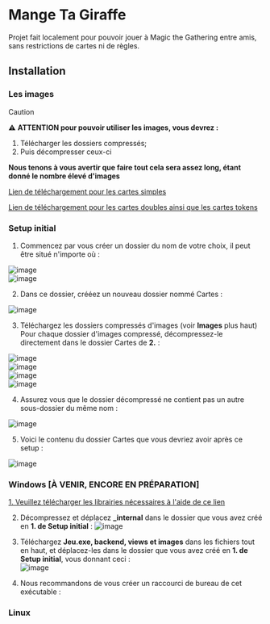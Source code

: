 # Mange Ta Giraffe

Projet fait localement pour pouvoir jouer à Magic the Gathering entre amis, sans restrictions de cartes ni de règles.

## Installation

### Les images
> [!caution]
> :warning: **ATTENTION pour pouvoir utiliser les images, vous devrez :**
> 1. Télécharger les dossiers compressés;
> 2. Puis décompresser ceux-ci
> 
> **Nous tenons à vous avertir que faire tout cela sera assez long, étant donné le nombre élevé d'images**

[Lien de téléchargement pour les cartes simples](https://send.tresorit.com/a#FitmIVlsXBsb8JQEZQz4CA)  

[Lien de téléchargement pour les cartes doubles ainsi que les cartes tokens](https://send.tresorit.com/a#-NnRnh4QGKREkdN78lYHIQ)

### Setup initial
1. Commencez par vous créer un dossier du nom de votre choix, il peut être situé n'importe où :  
   
![image](./.guide/1_1.png)  
![image](./.guide/1_2.png)  

2. Dans ce dossier, crééez un nouveau dossier nommé Cartes :  

![image](./.guide/2_2.png)  

3. Téléchargez les dossiers compressés d'images (voir **Images** plus haut) Pour chaque dossier d'images compressé, décompressez-le directement dans le dossier Cartes de **2.** :  

![image](./.guide/3_1.png)  
![image](./.guide/3_2.png)  
![image](./.guide/3_3.png)  
![image](./.guide/3_4.png)  

4. Assurez vous que le dossier décompressé ne contient pas un autre sous-dossier du même nom :
   
![image](./.guide/4_1.png)  
  
5. Voici le contenu du dossier Cartes que vous devriez avoir après ce setup :

![image](./.guide/4_2.png)  




### Windows [À VENIR, ENCORE EN PRÉPARATION]
[1. Veuillez télécharger les librairies nécessaires à l'aide de ce lien](https://send.tresorit.com/a#NeOgYYJfj0lyDi6UP6itNw)

2. Décompressez et déplacez **_internal** dans le dossier que vous avez créé en **1. de Setup initial** :
![image](./.guide/5_1.png)  

3. Téléchargez **Jeu.exe, backend, views et images** dans les fichiers tout en haut, et déplacez-les dans le dossier que vous avez créé en **1. de Setup initial**, vous donnant ceci :  
![image](./.guide/5_2.png) 
   
4. Nous recommandons de vous créer un raccourci de bureau de cet exécutable :  


### Linux
